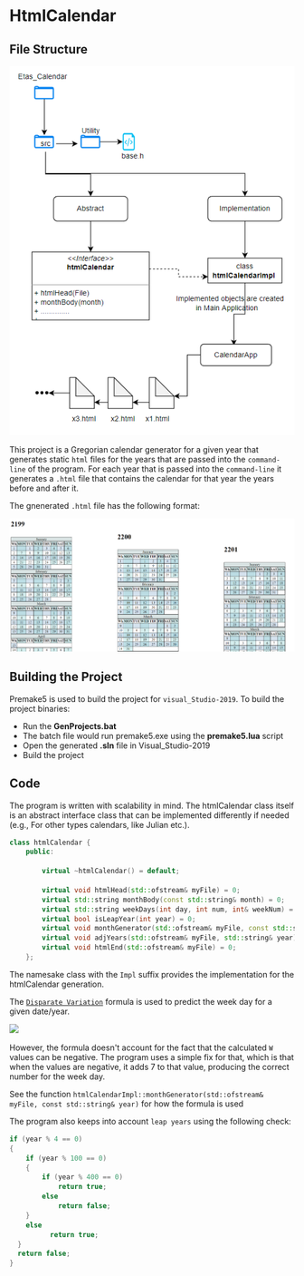# HtmlCalendar

## File Structure
<img src=https://github.com/Doctor-Foxling/HtmlCalendar/blob/master/Image/FileStructure.PNG>

This project is a Gregorian calendar generator for a given year that generates static ```html``` files for the years that are passed into the ```command-line``` of the program. For each year that is passed into the ```command-line``` it generates a ```.html``` file that contains the calendar for that year the years before and after it.

The gnenerated ```.html``` file has the following format:

<img src=https://github.com/Doctor-Foxling/HtmlCalendar/blob/master/Image/htmlSample.PNG>

## Building the Project

Premake5 is used to build the project for ```visual_Studio-2019```. To build the project binaries:
<ul>
<li>Run the <b>GenProjects.bat</b> </li>
<li>The batch file would run premake5.exe using the <b>premake5.lua</b> script</li> 
<li>Open the generated <b>.sln</b> file in Visual_Studio-2019</li>
<li>Build the project</li>
</ul>

## Code

The program is written with scalability in mind. The htmlCalendar class itself is an abstract interface class that can be implemented differently if needed (e.g., For other types calendars, like Julian etc.).

```c++
class htmlCalendar {
	public:

		virtual ~htmlCalendar() = default;

		virtual void htmlHead(std::ofstream& myFile) = 0;
		virtual std::string monthBody(const std::string& month) = 0;
		virtual std::string weekDays(int day, int num, int& weekNum) = 0;
		virtual bool isLeapYear(int year) = 0;
		virtual void monthGenerator(std::ofstream& myFile, const std::string& year) = 0;
		virtual void adjYears(std::ofstream& myFile, std::string& year) = 0;
		virtual void htmlEnd(std::ofstream& myFile) = 0;
	};
```

The namesake class with the ```Impl``` suffix provides the implementation for the htmlCalendar generation.

The <a href=https://en.wikipedia.org/wiki/Determination_of_the_day_of_the_week#Disparate_variation>```Disparate Variation```</a> formula is used to predict the week day for a given date/year.

<img src=https://wikimedia.org/api/rest_v1/media/math/render/svg/4eaab594fb0c6eb1750c61b90de736a73fe821c0>

However, the formula doesn't account for the fact that the calculated ```W``` values can be negative. The program uses a simple fix for that, which is that when the values are negative, it adds 7 to that value, producing the correct number for the week day.

See the function ```htmlCalendarImpl::monthGenerator(std::ofstream& myFile, const std::string& year)``` for how the formula is used

The program also keeps into account ```leap years``` using the following check:

```c++
if (year % 4 == 0)
{
	if (year % 100 == 0)
	{
		if (year % 400 == 0)
			return true;
		else
			return false;
	}
	else
          return true;
  }
  return false;
}
```


